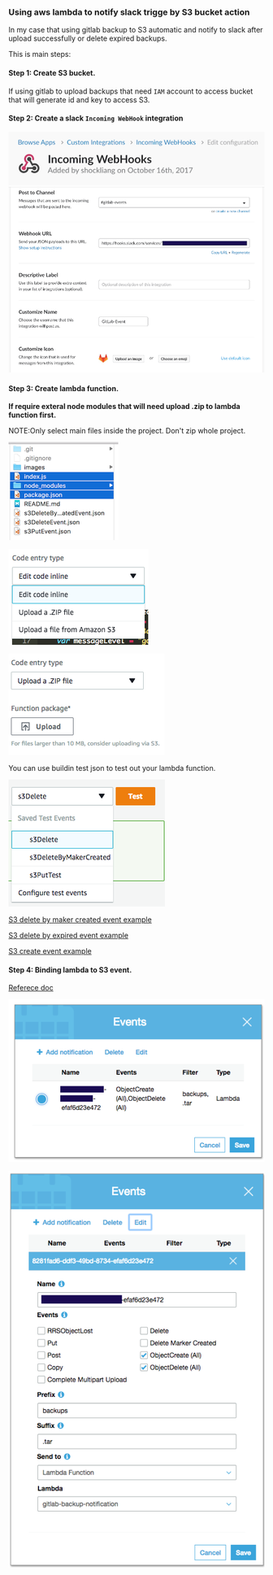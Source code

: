 ### Using aws lambda to notify slack trigge by S3 bucket action ###

In my case that using gitlab backup to S3 automatic and notify to slack after upload successfully or delete expired backups.

This is main steps:

#### Step 1: Create S3 bucket. ####
If using gitlab to upload backups that need `IAM` account to access bucket that will generate id and key to access S3. 

#### Step 2: Create a slack `Incoming WebHook` integration ####
![Incoming WebHooks](images/Slack-Incoming-WebHooks.png)
![Setting](images/Slack-Incoming-WebHooks-settings.png)

#### Step 3: Create lambda function. ####

**If require exteral node modules that will need upload .zip to lambda function first.**

NOTE:Only select main files inside the project. Don't zip whole project.

![Zip selected files](images/lambda-pick-files-to-zip.png)

![Select code type](images/lambda-select-code-type.png)

![Select upload zip file](images/lambda-select-zip-file.png)

You can use buildin test json to test out your lambda function.

![Test using buildin test event](images/lambda-test-json.png)

[S3 delete by maker created event example](s3DeleteByMakerCreatedEvent.json)

[S3 delete by expired event example](s3DeleteEvent.json)

[S3 create event example](s3PutEvent.json)


#### Step 4: Binding lambda to S3 event. ####

[Referece doc](https://docs.aws.amazon.com/AmazonS3/latest/user-guide/enable-event-notifications.html)

![S3 event](images/S3-event.png)

![S3 event detail](images/S3-event-detail.png)
